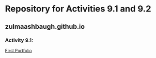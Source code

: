 # Repository for Activities 9.1 and 9.2
## zulmaashbaugh.github.io
### Activity 9.1:
<a href ="https://zulmaashbaugh.github.io/PCDE-Activity-9.1/"> First Portfolio </a>
